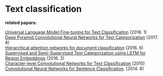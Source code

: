 # Text classification

**related papars:**

[Universal Language Model Fine-tuning for Text Classification](https://arxiv.org/pdf/1801.06146.pdf) (2018. 1)  
[Deep Pyramid Convolutional Neural Networks for Text Categorization](http://aclweb.org/anthology/P17-1052) (2017. 8)  
[Hierarchical attention networks for document classification](http://www.aclweb.org/anthology/N16-1174) (2016. 6)  
[Supervised and Semi-Supervised Text Categorization using LSTM for Region Embeddings](https://arxiv.org/pdf/1602.02373.pdf) (2016. 2)  
[Character-level Convolutional Networks for Text Classification](https://papers.nips.cc/paper/5782-character-level-convolutional-networks-for-text-classification.pdf) (2015)  
[Convolutional Neural Networks for Sentence Classification](https://arxiv.org/pdf/1408.5882.pdf). (2014. 8)



